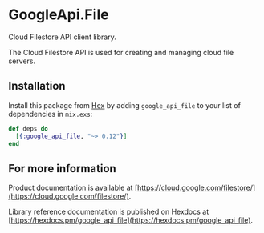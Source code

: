 # GoogleApi.File

Cloud Filestore API client library.

The Cloud Filestore API is used for creating and managing cloud file servers.

## Installation

Install this package from [Hex](https://hex.pm) by adding
`google_api_file` to your list of dependencies in `mix.exs`:

```elixir
def deps do
  [{:google_api_file, "~> 0.12"}]
end
```

## For more information

Product documentation is available at [https://cloud.google.com/filestore/](https://cloud.google.com/filestore/).

Library reference documentation is published on Hexdocs at
[https://hexdocs.pm/google_api_file](https://hexdocs.pm/google_api_file).

